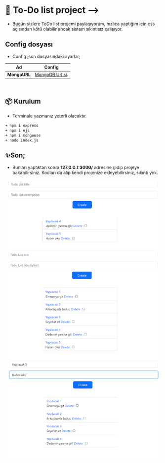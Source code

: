 # 🧾 To-Do list project -->
- Bugün sizlere ToDo list projemi paylaşıyorum, hızlıca yaptığım için css açısından kötü olabilir ancak sistem sıkıntısız çalışıyor.

## Config dosyası

- Config.json dosyasındaki ayarlar;

 Ad | Config 
 ------------ | ------------- 
 **MongoURL** | [MongoDB Url'si](https://devnot.com/2019/mongodb-atlas-nedir-ve-nasil-olusturulur/).

<br>

## 📦 Kurulum
- Terminale yazmanız yeterli olacaktır.
```shell
+ npm i express
+ npm i ejs
+ npm i mongoose
+ node index.js
```

## ✨Son;
- Bunları yaptıktan sonra **127.0.0.1:3000/** adresine gidip projeye bakabilirsiniz. Kodları da alıp kendi projenize ekleyebilirsiniz, sıkıntı yok.

<img src="Ekran Alıntsısı.PNG">
<img src="Ekran Alıntıswı.PNG">
<img src="Ekran Alıntısı.PNG">

